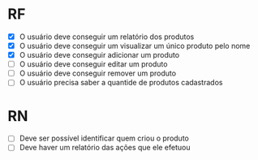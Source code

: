 # RF

- [x] O usuário deve conseguir um relatório dos produtos
- [x] O usuário deve conseguir um visualizar um único produto pelo nome
- [x] O usuário deve conseguir adicionar um produto
- [ ] O usuário deve conseguir editar um produto
- [ ] O usuário deve conseguir remover um produto
- [ ] O usuário precisa saber a quantide de produtos cadastrados

# RN

- [ ] Deve ser possível identificar quem criou o produto 
- [ ] Deve haver um relatório das ações que ele efetuou